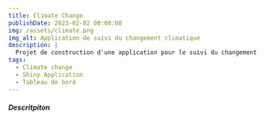 ```yaml
---
title: Climate Change
publishDate: 2023-02-02 00:00:00
img: /assets/climate.png
img_alt: Application de suivi du changement climatique
description: |
  Projet de construction d'une application pour le suivi du changement climatique dans la zone UEAMOA. 
tags:
  - Climate change
  - Shiny Application
  - Tableau de bord
---
```


##### Descritpiton 



